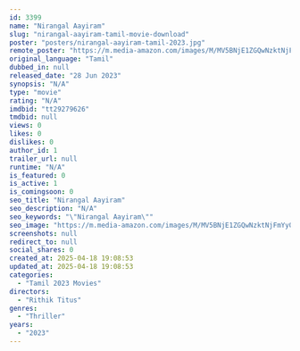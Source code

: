 ```yaml
---
id: 3399
name: "Nirangal Aayiram"
slug: "nirangal-aayiram-tamil-movie-download"
poster: "posters/nirangal-aayiram-tamil-2023.jpg"
remote_poster: "https://m.media-amazon.com/images/M/MV5BNjE1ZGQwNzktNjFmYy00MTQ1LTkxMDMtNTgyMjA3OTE1NjlkXkEyXkFqcGdeQXVyMTcwNzczODA0._V1_SX300.jpg"
original_language: "Tamil"
dubbed_in: null
released_date: "28 Jun 2023"
synopsis: "N/A"
type: "movie"
rating: "N/A"
imdbid: "tt29279626"
tmdbid: null
views: 0
likes: 0
dislikes: 0
author_id: 1
trailer_url: null
runtime: "N/A"
is_featured: 0
is_active: 1
is_comingsoon: 0
seo_title: "Nirangal Aayiram"
seo_description: "N/A"
seo_keywords: "\"Nirangal Aayiram\""
seo_image: "https://m.media-amazon.com/images/M/MV5BNjE1ZGQwNzktNjFmYy00MTQ1LTkxMDMtNTgyMjA3OTE1NjlkXkEyXkFqcGdeQXVyMTcwNzczODA0._V1_SX300.jpg"
screenshots: null
redirect_to: null
social_shares: 0
created_at: 2025-04-18 19:08:53
updated_at: 2025-04-18 19:08:53
categories:
  - "Tamil 2023 Movies"
directors:
  - "Rithik Titus"
genres:
  - "Thriller"
years:
  - "2023"
---
```

